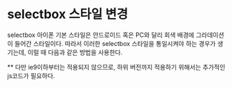 #  selectbox 스타일 변경

selectbox 아이폰 기본 스타일은 안드로이드 혹은 PC와 달리 회색 배경에 그라데이션이 들어간 스타일이다. 따라서 이러한 selectbox 스타일을 통일시켜야 하는 경우가 생기는데, 이럴 때 다음과 같은 방법을 사용한다.

** 다만 ie9이하부터는 적용되지 않으므로, 하위 버전까지 적용하기 위해서는 추가적인 js코드가 필요하다. 

<script async src="//jsfiddle.net/sumim/43mupyb1/8/embed/html,css,result/"></script>